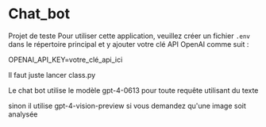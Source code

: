 # Chat_bot
Projet de teste 
Pour utiliser cette application, veuillez créer un fichier `.env` dans le répertoire principal et y ajouter votre clé API OpenAI comme suit :

OPENAI_API_KEY=votre_clé_api_ici


Il faut juste lancer class.py


Le chat bot utilise le modèle gpt-4-0613 pour toute requête utilisant du texte

sinon il utilise gpt-4-vision-preview si vous demandez qu'une image soit analysée 
